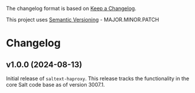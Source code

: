 The changelog format is based on [Keep a Changelog](https://keepachangelog.com/en/1.0.0/).

This project uses [Semantic Versioning](https://semver.org/) - MAJOR.MINOR.PATCH

# Changelog

## v1.0.0 (2024-08-13)

Initial release of `saltext-haproxy`. This release tracks the functionality in the core Salt code base as of version 3007.1.
